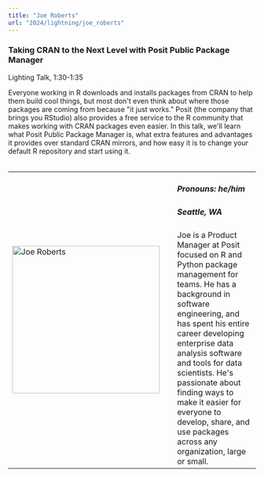 ```yaml
---
title: "Joe Roberts"
url: "2024/lightning/joe_roberts"
---
```


### Taking CRAN to the Next Level with Posit Public Package Manager
Lighting Talk, 1:30-1:35

Everyone working in R downloads and installs packages from CRAN to help them build cool things, but most don't even think about where those packages are coming from because "it just works." Posit (the company that brings you RStudio) also provides a free service to the R community that makes working with CRAN packages even easier. In this talk, we'll learn what Posit Public Package Manager is, what extra features and advantages it provides over standard CRAN mirrors, and how easy it is to change your default R repository and start using it.
<br><br>

<table>
  <tr><td><img width="300px" style="float: left; padding: 0px 20px 0px 0px;" 
           src="../../../../img/speakers/speakers_2024/joe_roberts.jpg" alt="Joe Roberts"></td>
  <td>
      <h5>Pronouns: he/him</h5>
      <h5>Seattle, WA</h5>
      Joe is a Product Manager at Posit focused on R and Python package management for teams.  He has a background in software engineering, and has spent his entire career developing enterprise data analysis software and tools for data scientists.  He's passionate about finding ways to make it easier for everyone to develop, share, and use packages across any organization, large or small.
      </td></tr>

</table>


